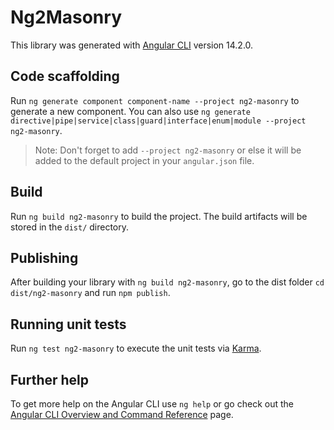 # Ng2Masonry

This library was generated with [Angular CLI](https://github.com/angular/angular-cli) version 14.2.0.

## Code scaffolding

Run `ng generate component component-name --project ng2-masonry` to generate a new component. You can also use `ng generate directive|pipe|service|class|guard|interface|enum|module --project ng2-masonry`.
> Note: Don't forget to add `--project ng2-masonry` or else it will be added to the default project in your `angular.json` file. 

## Build

Run `ng build ng2-masonry` to build the project. The build artifacts will be stored in the `dist/` directory.

## Publishing

After building your library with `ng build ng2-masonry`, go to the dist folder `cd dist/ng2-masonry` and run `npm publish`.

## Running unit tests

Run `ng test ng2-masonry` to execute the unit tests via [Karma](https://karma-runner.github.io).

## Further help

To get more help on the Angular CLI use `ng help` or go check out the [Angular CLI Overview and Command Reference](https://angular.io/cli) page.

